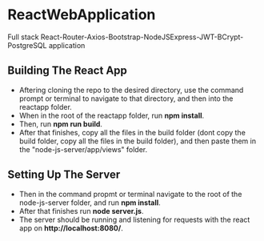 # ReactWebApplication #
 Full stack React-Router-Axios-Bootstrap-NodeJSExpress-JWT-BCrypt-PostgreSQL application
## Building The React App ##
* Aftering cloning the repo to the desired directory, use the command prompt or terminal to navigate to that directory, and then into the reactapp folder.
* When in the root of the reactapp folder, run **npm install**.
* Then, run **npm run build**.
* After that finishes, copy all the files in the build folder (dont copy the build folder, copy all the files in the build folder), and then paste them in the "node-js-server/app/views" folder.
## Setting Up The Server ##
* Then in the command propmt or terminal navigate to the root of the node-js-server folder, and run **npm install**.
* After that finishes run **node server.js**.
* The server should be running and listening for requests with the react app on **http://localhost:8080/**.

